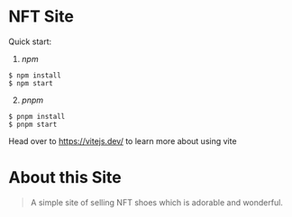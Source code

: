 # NFT Site

Quick start:

1. _npm_

```
$ npm install
$ npm start
```

2. _pnpm_

```
$ pnpm install
$ pnpm start
```

Head over to https://vitejs.dev/ to learn more about using vite

# About this Site

> A simple site of selling NFT shoes which is adorable and wonderful.
